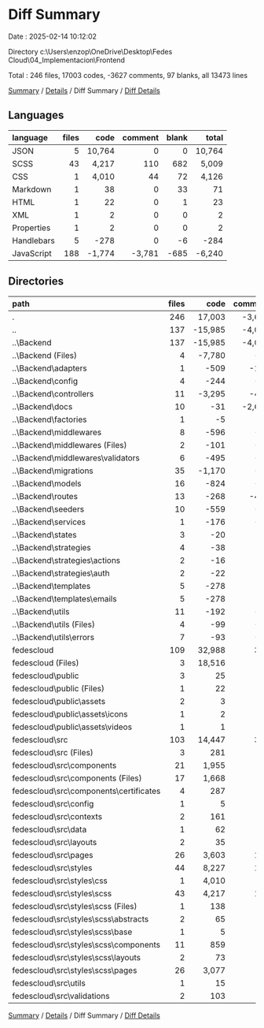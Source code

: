 # Diff Summary

Date : 2025-02-14 10:12:02

Directory c:\\Users\\enzop\\OneDrive\\Desktop\\Fedes Cloud\\04_Implementacion\\Frontend

Total : 246 files,  17003 codes, -3627 comments, 97 blanks, all 13473 lines

[Summary](results.md) / [Details](details.md) / Diff Summary / [Diff Details](diff-details.md)

## Languages
| language | files | code | comment | blank | total |
| :--- | ---: | ---: | ---: | ---: | ---: |
| JSON | 5 | 10,764 | 0 | 0 | 10,764 |
| SCSS | 43 | 4,217 | 110 | 682 | 5,009 |
| CSS | 1 | 4,010 | 44 | 72 | 4,126 |
| Markdown | 1 | 38 | 0 | 33 | 71 |
| HTML | 1 | 22 | 0 | 1 | 23 |
| XML | 1 | 2 | 0 | 0 | 2 |
| Properties | 1 | 2 | 0 | 0 | 2 |
| Handlebars | 5 | -278 | 0 | -6 | -284 |
| JavaScript | 188 | -1,774 | -3,781 | -685 | -6,240 |

## Directories
| path | files | code | comment | blank | total |
| :--- | ---: | ---: | ---: | ---: | ---: |
| . | 246 | 17,003 | -3,627 | 97 | 13,473 |
| .. | 137 | -15,985 | -4,022 | -1,315 | -21,322 |
| ..\\Backend | 137 | -15,985 | -4,022 | -1,315 | -21,322 |
| ..\\Backend (Files) | 4 | -7,780 | -19 | -25 | -7,824 |
| ..\\Backend\\adapters | 1 | -509 | -117 | -109 | -735 |
| ..\\Backend\\config | 4 | -244 | -25 | -30 | -299 |
| ..\\Backend\\controllers | 11 | -3,295 | -415 | -561 | -4,271 |
| ..\\Backend\\docs | 10 | -31 | -2,655 | -53 | -2,739 |
| ..\\Backend\\factories | 1 | -5 | -1 | -4 | -10 |
| ..\\Backend\\middlewares | 8 | -596 | -87 | -80 | -763 |
| ..\\Backend\\middlewares (Files) | 2 | -101 | -14 | -14 | -129 |
| ..\\Backend\\middlewares\\validators | 6 | -495 | -73 | -66 | -634 |
| ..\\Backend\\migrations | 35 | -1,170 | -47 | -103 | -1,320 |
| ..\\Backend\\models | 16 | -824 | -26 | -79 | -929 |
| ..\\Backend\\routes | 13 | -268 | -496 | -117 | -881 |
| ..\\Backend\\seeders | 10 | -559 | -26 | -48 | -633 |
| ..\\Backend\\services | 1 | -176 | -48 | -35 | -259 |
| ..\\Backend\\states | 3 | -20 | -5 | -6 | -31 |
| ..\\Backend\\strategies | 4 | -38 | -6 | -7 | -51 |
| ..\\Backend\\strategies\\actions | 2 | -16 | -4 | -4 | -24 |
| ..\\Backend\\strategies\\auth | 2 | -22 | -2 | -3 | -27 |
| ..\\Backend\\templates | 5 | -278 | 0 | -6 | -284 |
| ..\\Backend\\templates\\emails | 5 | -278 | 0 | -6 | -284 |
| ..\\Backend\\utils | 11 | -192 | -49 | -52 | -293 |
| ..\\Backend\\utils (Files) | 4 | -99 | -19 | -22 | -140 |
| ..\\Backend\\utils\\errors | 7 | -93 | -30 | -30 | -153 |
| fedescloud | 109 | 32,988 | 395 | 1,412 | 34,795 |
| fedescloud (Files) | 3 | 18,516 | 0 | 35 | 18,551 |
| fedescloud\\public | 3 | 25 | 0 | 1 | 26 |
| fedescloud\\public (Files) | 1 | 22 | 0 | 1 | 23 |
| fedescloud\\public\\assets | 2 | 3 | 0 | 0 | 3 |
| fedescloud\\public\\assets\\icons | 1 | 2 | 0 | 0 | 2 |
| fedescloud\\public\\assets\\videos | 1 | 1 | 0 | 0 | 1 |
| fedescloud\\src | 103 | 14,447 | 395 | 1,376 | 16,218 |
| fedescloud\\src (Files) | 3 | 281 | 1 | 19 | 301 |
| fedescloud\\src\\components | 21 | 1,955 | 89 | 223 | 2,267 |
| fedescloud\\src\\components (Files) | 17 | 1,668 | 71 | 189 | 1,928 |
| fedescloud\\src\\components\\certificates | 4 | 287 | 18 | 34 | 339 |
| fedescloud\\src\\config | 1 | 5 | 1 | 3 | 9 |
| fedescloud\\src\\contexts | 2 | 161 | 10 | 22 | 193 |
| fedescloud\\src\\data | 1 | 62 | 7 | 3 | 72 |
| fedescloud\\src\\layouts | 2 | 35 | 2 | 7 | 44 |
| fedescloud\\src\\pages | 26 | 3,603 | 122 | 333 | 4,058 |
| fedescloud\\src\\styles | 44 | 8,227 | 154 | 754 | 9,135 |
| fedescloud\\src\\styles\\css | 1 | 4,010 | 44 | 72 | 4,126 |
| fedescloud\\src\\styles\\scss | 43 | 4,217 | 110 | 682 | 5,009 |
| fedescloud\\src\\styles\\scss (Files) | 1 | 138 | 4 | 24 | 166 |
| fedescloud\\src\\styles\\scss\\abstracts | 2 | 65 | 9 | 13 | 87 |
| fedescloud\\src\\styles\\scss\\base | 1 | 5 | 2 | 4 | 11 |
| fedescloud\\src\\styles\\scss\\components | 11 | 859 | 43 | 157 | 1,059 |
| fedescloud\\src\\styles\\scss\\layouts | 2 | 73 | 2 | 17 | 92 |
| fedescloud\\src\\styles\\scss\\pages | 26 | 3,077 | 50 | 467 | 3,594 |
| fedescloud\\src\\utils | 1 | 15 | 3 | 5 | 23 |
| fedescloud\\src\\validations | 2 | 103 | 6 | 7 | 116 |

[Summary](results.md) / [Details](details.md) / Diff Summary / [Diff Details](diff-details.md)